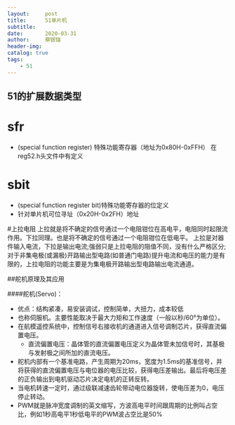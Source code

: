 ```yaml
---
layout:     post
title:      51单片机
subtitle:   
date:       2020-03-31
author:     蔡银锚
header-img:
catalog: true
tags:
    - 51
---
```


## 51的扩展数据类型

# sfr

- (special function register) 特殊功能寄存器（地址为0x80H-0xFFH） 在reg52.h头文件中有定义

# sbit

- (special function register bit)特殊功能寄存器的位定义
- 针对单片机可位寻址（0x20H-0x2FH）地址


#上拉电阻
上拉就是将不确定的信号通过一个电阻钳位在高电平，电阻同时起限流作用。下拉同理。也是将不确定的信号通过一个电阻钳位在低电平。
上拉是对器件输入电流，下拉是输出电流;强弱只是上拉电阻的阻值不同，没有什么严格区分;对于非集电极(或漏极)开路输出型电路(如普通门电路)提升电流和电压的能力是有限的，上拉电阻的功能主要是为集电极开路输出型电路输出电流通道。

##舵机原理及其应用

####舵机(Servo)：
- 优点：结构紧凑，易安装调试，控制简单，大扭力，成本较低
- 也称伺服机。主要性能取决于最大力矩和工作速度（一般以秒/60°为单位）。
- 在航模遥控系统中，控制信号右接收机的通道进入信号调制芯片，获得直流偏置电压。
	- 直流偏置电压：晶体管的直流偏置电压定义为晶体管未加信号时，其基极与发射极之间所加的直流电压。
- 舵机内部有一个基准电路，产生周期为20ms，宽度为1.5ms的基准信号，并将获得的直流偏置电压与电位器的电压比较，获得电压差输出。最后将电压差的正负输出到电机驱动芯片决定电机的正转反转。
- 当电机转速一定时，通过级联减速齿轮带动电位器旋转，使电压差为0，电压停止转动。
- PWM就是脉冲宽度调制的英文缩写，方波高电平时间跟周期的比例叫占空比，例如1秒高电平1秒低电平的PWM波占空比是50%
